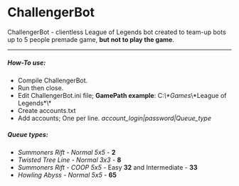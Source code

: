 # ChallengerBot
ChallengerBot - clientless League of Legends bot created to team-up bots up to 5 people premade game, **but not to play the game**.
***
##### How-To use:
 * Compile ChallengerBot.
 * Run then close.
 * Edit ChallengerBot.ini file; **GamePath example**: C:*\\\*Games*\\\*League of Legends*\\\*
 * Create accounts.txt
 * Add accounts; One per line. *account_login|password|Queue_type*

##### Queue types:
 * *Summoners Rift - Normal 5x5* - **2**
 * *Twisted Tree Line - Normal 3x3* - **8**
 * *Summoners Rift - COOP 5x5* - Easy **32** and Intermediate - **33**
 * *Howling Abyss - Normal 5x5* - **65**
 
